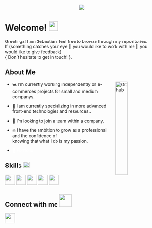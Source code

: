 <p align="center">
    <img  src="https://i.imgur.com/1DuCBOT.png">
</p>

<h1> Welcome! <img src = "https://raw.githubusercontent.com/MartinHeinz/MartinHeinz/master/wave.gif" width = 30px> </h1>
<p align='center'>
</p>

<div size='20px'> Greetings! I am Sebastián, feel free to browse through my repositories. <br/>
If (something catches your eye || you would like to work with me || you would like to give feedback) <br/>
    { Don´t hesitate to get in touch! }.
</div>

<h2> About Me</h2>

<img width="28%" align="right" alt="Github" src="https://i.imgur.com/Y7Ugnee.gif" />

- 💻 I’m currently working independently on e-commerces projects for small and medium companys.
  
- 🔗 I am currently specializing in more advanced front-end technologies and resources..
  
- 🏢 I’m looking to join a team within a company.
  
- 🔥 I have the ambition to grow as a professional and the confidence of </br> knowing that what I do is my passion.
  
- <a style="color: #ffffff; text-decoration: none;" href = 'https://ssanjorge.netlify.app/'> 💼 Portfolio </a> 

<h2> Skills <img src = "https://media2.giphy.com/media/QssGEmpkyEOhBCb7e1/giphy.gif?cid=ecf05e47a0n3gi1bfqntqmob8g9aid1oyj2wr3ds3mg700bl&rid=giphy.gif" width = 20px> </h2>

<p>
<img width ='32px' src ='https://raw.githubusercontent.com/rahulbanerjee26/githubAboutMeGenerator/main/icons/html.svg'>
<img width ='32px' src ='https://raw.githubusercontent.com/rahulbanerjee26/githubAboutMeGenerator/main/icons/css.svg'>
<img width ='32px' src ='https://raw.githubusercontent.com/rahulbanerjee26/githubAboutMeGenerator/main/icons/javascript.svg'>
<img width ='32px' src ='https://raw.githubusercontent.com/rahulbanerjee26/githubAboutMeGenerator/main/icons/reactjs.svg'>
<img width ='32px' src ='https://raw.githubusercontent.com/rahulbanerjee26/githubAboutMeGenerator/main/icons/typescript.svg'></p>

<h2> Connect with me <img src='https://raw.githubusercontent.com/ShahriarShafin/ShahriarShafin/main/Assets/handshake.gif' width="40px"> </h2>
<p><a href = 'https://www.linkedin.com/in/sebasti%C3%A1n-sanjorge-60a943130/8'> <img width = '32px' align= 'center' src="https://raw.githubusercontent.com/rahulbanerjee26/githubAboutMeGenerator/main/icons/linked-in-alt.svg"/></a> 
</p>


